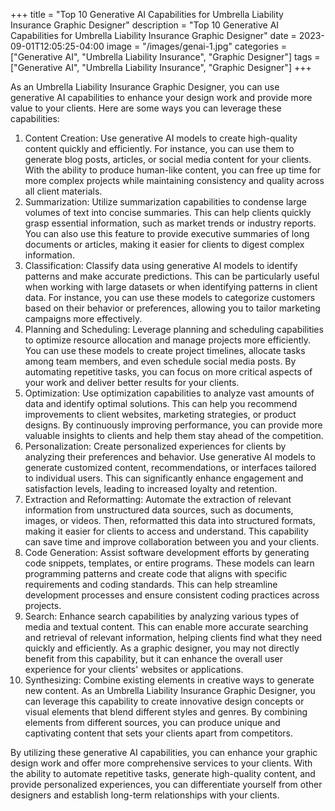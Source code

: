 +++
title = "Top 10 Generative AI Capabilities for Umbrella Liability Insurance Graphic Designer"
description = "Top 10 Generative AI Capabilities for Umbrella Liability Insurance Graphic Designer"
date = 2023-09-01T12:05:25-04:00
image = "/images/genai-1.jpg"
categories = ["Generative AI", "Umbrella Liability Insurance", "Graphic Designer"]
tags = ["Generative AI", "Umbrella Liability Insurance", "Graphic Designer"]
+++

As an Umbrella Liability Insurance Graphic Designer, you can use generative AI capabilities to enhance your design work and provide more value to your clients. Here are some ways you can leverage these capabilities:

1. Content Creation: Use generative AI models to create high-quality content quickly and efficiently. For instance, you can use them to generate blog posts, articles, or social media content for your clients. With the ability to produce human-like content, you can free up time for more complex projects while maintaining consistency and quality across all client materials.
2. Summarization: Utilize summarization capabilities to condense large volumes of text into concise summaries. This can help clients quickly grasp essential information, such as market trends or industry reports. You can also use this feature to provide executive summaries of long documents or articles, making it easier for clients to digest complex information.
3. Classification: Classify data using generative AI models to identify patterns and make accurate predictions. This can be particularly useful when working with large datasets or when identifying patterns in client data. For instance, you can use these models to categorize customers based on their behavior or preferences, allowing you to tailor marketing campaigns more effectively.
4. Planning and Scheduling: Leverage planning and scheduling capabilities to optimize resource allocation and manage projects more efficiently. You can use these models to create project timelines, allocate tasks among team members, and even schedule social media posts. By automating repetitive tasks, you can focus on more critical aspects of your work and deliver better results for your clients.
5. Optimization: Use optimization capabilities to analyze vast amounts of data and identify optimal solutions. This can help you recommend improvements to client websites, marketing strategies, or product designs. By continuously improving performance, you can provide more valuable insights to clients and help them stay ahead of the competition.
6. Personalization: Create personalized experiences for clients by analyzing their preferences and behavior. Use generative AI models to generate customized content, recommendations, or interfaces tailored to individual users. This can significantly enhance engagement and satisfaction levels, leading to increased loyalty and retention.
7. Extraction and Reformatting: Automate the extraction of relevant information from unstructured data sources, such as documents, images, or videos. Then, reformatted this data into structured formats, making it easier for clients to access and understand. This capability can save time and improve collaboration between you and your clients.
8. Code Generation: Assist software development efforts by generating code snippets, templates, or entire programs. These models can learn programming patterns and create code that aligns with specific requirements and coding standards. This can help streamline development processes and ensure consistent coding practices across projects.
9. Search: Enhance search capabilities by analyzing various types of media and textual content. This can enable more accurate searching and retrieval of relevant information, helping clients find what they need quickly and efficiently. As a graphic designer, you may not directly benefit from this capability, but it can enhance the overall user experience for your clients' websites or applications.
10. Synthesizing: Combine existing elements in creative ways to generate new content. As an Umbrella Liability Insurance Graphic Designer, you can leverage this capability to create innovative design concepts or visual elements that blend different styles and genres. By combining elements from different sources, you can produce unique and captivating content that sets your clients apart from competitors.

By utilizing these generative AI capabilities, you can enhance your graphic design work and offer more comprehensive services to your clients. With the ability to automate repetitive tasks, generate high-quality content, and provide personalized experiences, you can differentiate yourself from other designers and establish long-term relationships with your clients.